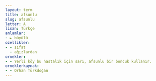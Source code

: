```yaml
---
layout: term
title: afsunlu
slug: afsunlu
letter: A
lisan: Türkçe
anlamlar:
- ► büyülü
ozellikler:
- - sıfat
  - ağızlardan
ornekler:
- - Yerli köy bu hastalık için sarı, afsunlu bir boncuk kullanır.
orneklerkaynak:
- - Orhan Türkdoğan
---
```


